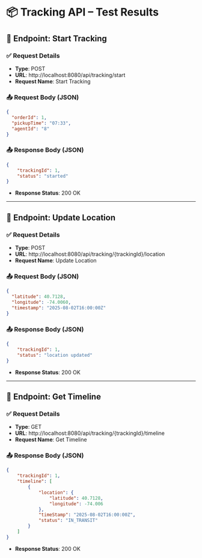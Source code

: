 # 📦 Tracking API – Test Results

## 🔄 Endpoint: Start Tracking

### ✅ Request Details

- **Type**: POST
- **URL**: http://localhost:8080/api/tracking/start
- **Request Name**: Start Tracking

### 📤 Request Body (JSON)
```json
{
  "orderId": 1,
  "pickupTime": "07:33",
  "agentId": "8"
}
```

### 📤 Response Body (JSON) 
```json
{
    "trackingId": 1,
    "status": "started"
}
```
- **Response Status**: 200 OK
----
## 🔄 Endpoint: Update Location

### ✅ Request Details

- **Type**: POST
- **URL**: http://localhost:8080/api/tracking/{trackingId}/location
- **Request Name**: Update Location

### 📤 Request Body (JSON)
```json
{
  "latitude": 40.7128,
  "longitude": -74.0060,
  "timestamp": "2025-08-02T16:00:00Z"
}
```
### 📤 Response Body (JSON)
```json
{
    "trackingId": 1,
    "status": "location updated"
}
```
- **Response Status**: 200 OK
----
## 🔄 Endpoint: Get Timeline

### ✅ Request Details

- **Type**: GET
- **URL**: http://localhost:8080/api/tracking/{trackingId}/timeline
- **Request Name**: Get Timeline
 ### 📤 Response Body (JSON)
```json
{
    "trackingId": 1,
    "timeline": [
        {
            "location": {
                "latitude": 40.7128,
                "longitude": -74.006
            },
            "timeStamp": "2025-08-02T16:00:00Z",
            "status": "IN_TRANSIT"
        }
    ]
}
```
- **Response Status**: 200 OK


